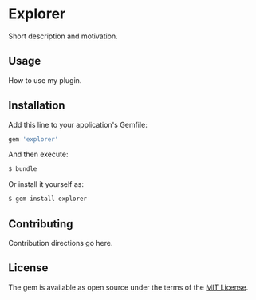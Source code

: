 # Explorer
Short description and motivation.

## Usage
How to use my plugin.

## Installation
Add this line to your application's Gemfile:

```ruby
gem 'explorer'
```

And then execute:
```bash
$ bundle
```

Or install it yourself as:
```bash
$ gem install explorer
```

## Contributing
Contribution directions go here.

## License
The gem is available as open source under the terms of the [MIT License](http://opensource.org/licenses/MIT).

